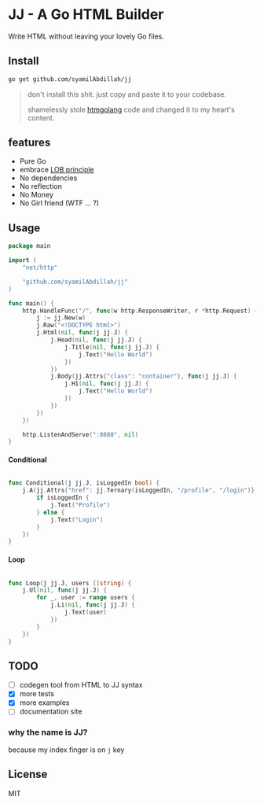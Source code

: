 # JJ - A Go HTML Builder

Write HTML without leaving your lovely Go files.

## Install

```sh
go get github.com/syamilAbdillah/jj
```

> don't install this shit. just copy and paste it to your codebase.
>
> shamelessly stole [htmgolang](https://github.com/htmgolang/htmg) code and changed it to my heart's content.

## features

- Pure Go
- embrace [LOB principle](https://htmx.org/essays/locality-of-behaviour)
- No dependencies
- No reflection
- No Money
- No Girl friend (WTF ... ?)

## Usage

```go
package main

import (
	"net/http"

	"github.com/syamilAbdillah/jj"
)

func main() {
	http.HandleFunc("/", func(w http.ResponseWriter, r *http.Request) {
		j := jj.New(w)
		j.Raw("<!DOCTYPE html>")
		j.Html(nil, func(j jj.J) {
			j.Head(nil, func(j jj.J) {
				j.Title(nil, func(j jj.J) {
					j.Text("Hello World")
				})
			})
			j.Body(jj.Attrs{"class": "container"}, func(j jj.J) {
				j.H1(nil, func(j jj.J) {
					j.Text("Hello World")
				})
			})
		})
	})

	http.ListenAndServe(":8080", nil)
}

```

#### Conditional

```go

func Conditional(j jj.J, isLoggedIn bool) {
	j.A(jj.Attrs{"href": jj.Ternary(isLoggedIn, "/profile", "/login")}, func(j jj.J) {
		if isLoggedIn {
			j.Text("Profile")
		} else {
			j.Text("Login")
		}
	})
}
```

#### Loop

```go

func Loop(j jj.J, users []string) {
	j.Ul(nil, func(j jj.J) {
		for _, user := range users {
			j.Li(nil, func(j jj.J) {
				j.Text(user)
			})
		}
	})
}
```

## TODO

- [ ] codegen tool from HTML to JJ syntax
- [x] more tests
- [x] more examples
- [ ] documentation site

### why the name is JJ?

because my index finger is on `j` key

## License

MIT
